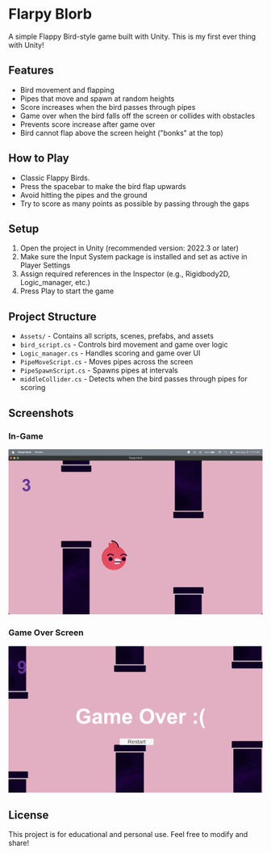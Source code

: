 # Flarpy Blorb

A simple Flappy Bird-style game built with Unity. This is my first ever thing with Unity!

## Features
- Bird movement and flapping
- Pipes that move and spawn at random heights
- Score increases when the bird passes through pipes
- Game over when the bird falls off the screen or collides with obstacles
- Prevents score increase after game over
- Bird cannot flap above the screen height ("bonks" at the top)

## How to Play
- Classic Flappy Birds.
- Press the spacebar to make the bird flap upwards
- Avoid hitting the pipes and the ground
- Try to score as many points as possible by passing through the gaps

## Setup
1. Open the project in Unity (recommended version: 2022.3 or later)
2. Make sure the Input System package is installed and set as active in Player Settings
3. Assign required references in the Inspector (e.g., Rigidbody2D, Logic_manager, etc.)
4. Press Play to start the game

## Project Structure
- `Assets/` - Contains all scripts, scenes, prefabs, and assets
- `bird_script.cs` - Controls bird movement and game over logic
- `Logic_manager.cs` - Handles scoring and game over UI
- `PipeMoveScript.cs` - Moves pipes across the screen
- `PipeSpawnScript.cs` - Spawns pipes at intervals
- `middleCollider.cs` - Detects when the bird passes through pipes for scoring

## Screenshots
### In-Game
![In-Game Screenshot](assets/ingame.png)

### Game Over Screen
![Game Over Screenshot](assets/gameover.png)

## License
This project is for educational and personal use. Feel free to modify and share!
